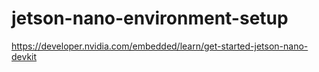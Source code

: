 # jetson-nano-environment-setup


https://developer.nvidia.com/embedded/learn/get-started-jetson-nano-devkit
